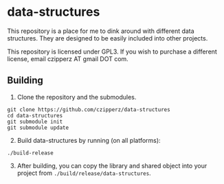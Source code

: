 # data-structures

This repository is a place for me to dink around with different data
structures.  They are designed to be easily included into other projects.

This repository is licensed under GPL3.  If you wish to
purchase a different license, email czipperz AT gmail DOT com.

## Building

1. Clone the repository and the submodules.

```
git clone https://github.com/czipperz/data-structures
cd data-structures
git submodule init
git submodule update
```

2. Build data-structures by running (on all platforms):

```
./build-release
```

3.  After building, you can copy the library and shared object
    into your project from `./build/release/data-structures`.
